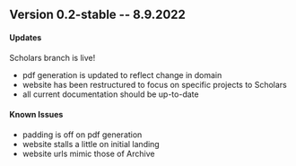 ## Version 0.2-stable -- 8.9.2022

#### Updates

Scholars branch is live!
- pdf generation is updated to reflect change in domain
- website has been restructured to focus on specific projects to Scholars
- all current documentation should be up-to-date

#### Known Issues

- padding is off on pdf generation
- website stalls a little on initial landing
- website urls mimic those of Archive

